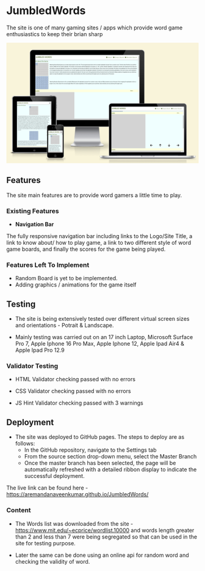 # JumbledWords
The site is one of many gaming sites / apps which provide word game 
enthusiastics to keep their brian sharp

![Mockup Screenshot](assets/images/mockup_screenshot.png)


## Features
The site main features are to provide word gamers a little time to play.

### Existing Features
- __Navigation Bar__

The fully responsive navigation bar including links to the Logo/Site Title, a link to know about/ how to play game, a link to two different style of word game boards, and finally the scores for the game being played.

### Features Left To Implement

- Random Board is yet to be implemented.
- Adding graphics / animations for the game itself

## Testing

- The site is being extensively tested over different virtual screen sizes and orientations - Potrait & Landscape.

- Mainly testing was carried out on an 17 inch Laptop, Microsoft Surface Pro 7, Apple Iphone 16 Pro Max, Apple Iphone 12, Apple Ipad Air4 & Apple Ipad Pro 12.9

### Validator Testing

- HTML Validator checking passed with no errors

- CSS Validator checking passed with no errors

- JS Hint Validator checking passed with 3 warnings

## Deployment

- The site was deployed to GitHub pages. The steps to deploy are as follows: 
  - In the GitHub repository, navigate to the Settings tab 
  - From the source section drop-down menu, select the Master Branch
  - Once the master branch has been selected, the page will be automatically refreshed with a detailed ribbon display to indicate the successful deployment. 

The live link can be found here - https://aremandanaveenkumar.github.io/JumbledWords/



### Content

 - The Words list was downloaded from the site - https://www.mit.edu/~ecprice/wordlist.10000 and words length greater than 2 and less than 7 were being segregated so that can be used in the site for testing purpose.

  - Later the same can be done using an online api for random word and checking the validity of word.